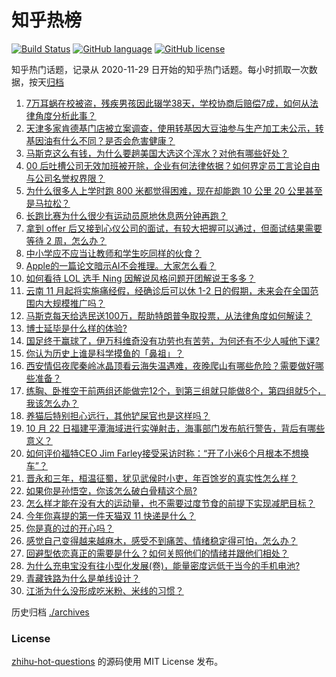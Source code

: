# 知乎热榜
[![Build Status](https://github.com/ToWeLong/zhihu-hot-questions/workflows/CI/badge.svg)](https://github.com/ToWeLong/zhihu-hot-questions/actions)
[![GitHub language](https://img.shields.io/badge/language-golang-orange.svg)](https://golang.org/)
[![GitHub license](https://img.shields.io/github/license/ToWeLong/zhihu-hot-questions)](https://github.com/ToWeLong/zhihu-hot-questions/blob/main/LICENSE)

知乎热门话题，记录从 2020-11-29 日开始的知乎热门话题。每小时抓取一次数据，按天[归档](./archives)

<!-- BEGIN -->

1. [7万耳蜗在校被盗，残疾男孩因此辍学38天，学校协商后赔偿7成，如何从法律角度分析此事？](https://www.zhihu.com/question/1564125892)
1. [天津多家肯德基门店被立案调查，使用转基因大豆油参与生产加工未公示，转基因油有什么不同？是否会危害健康？](https://www.zhihu.com/question/1664848702)
1. [马斯克这么有钱，为什么要趟美国大选这个浑水？对他有哪些好处？](https://www.zhihu.com/question/1673091215)
1. [00 后吐槽公司无效加班被开除，企业有何法律依据？如何界定员工言论自由与公司名誉权界限？](https://www.zhihu.com/question/1662505221)
1. [为什么很多人上学时跑 800 米都觉得困难，现在却能跑 10 公里 20 公里甚至是马拉松​？](https://www.zhihu.com/question/665793098)
1. [长跑比赛为什么很少有运动员原地休息两分钟再跑？](https://www.zhihu.com/question/1360789777)
1. [拿到 offer 后又接到心仪公司的面试，有较大把握可以通过，但面试结果需要等待 2 周，怎么办？](https://www.zhihu.com/question/1313049252)
1. [中小学应不应当让教师和学生吃同样的伙食？](https://www.zhihu.com/question/1398272255)
1. [Apple的一篇论文暗示AI不会推理。大家怎么看？](https://www.zhihu.com/question/1398293125)
1. [如何看待 LOL 选手 Ning 因解说风格问题开团解说王多多？](https://www.zhihu.com/question/1582626559)
1. [云南 11 月起将实施痛经假，经确诊后可以休 1-2 日的假期，未来会在全国范围内大规模推广吗？](https://www.zhihu.com/question/1498708531)
1. [马斯克每天给选民送100万，帮助特朗普争取投票，从法律角度如何解读？](https://www.zhihu.com/question/1557013494)
1. [博士延毕是什么样的体验?](https://www.zhihu.com/question/427390977)
1. [国足终于赢球了，伊万科维奇没有功劳也有苦劳，为何还有不少人喊他下课?](https://www.zhihu.com/question/981408575)
1. [你认为历史上谁是科学摸鱼的「鼻祖」？](https://www.zhihu.com/question/944205713)
1. [西安情侣夜爬秦岭冰晶顶看云海失温遇难，夜晚爬山有哪些危险？需要做好哪些准备？](https://www.zhihu.com/question/1572793145)
1. [练胸、卧推空干前两组还能做完12个，到第三组就只能做8个，第四组就5个，我该怎么办？](https://www.zhihu.com/question/1025290946)
1. [养猫后特别担心远行，其他铲屎官也是这样吗？](https://www.zhihu.com/question/983420184)
1. [10 月 22 日福建平潭海域进行实弹射击，海事部门发布航行警告，背后有哪些意义？](https://www.zhihu.com/question/1655358182)
1. [如何评价福特CEO Jim Farley接受采访时称：“开了小米6个月根本不想换车”？](https://www.zhihu.com/question/1685650373)
1. [晋永和三年，桓温征蜀，犹见武侯时小吏，年百馀岁的真实性怎么样？](https://www.zhihu.com/question/327929320)
1. [如果你是孙悟空，你该怎么破白骨精这个局?](https://www.zhihu.com/question/832976993)
1. [怎么样才能在没有大的运动量，也不需要过度节食的前提下实现减肥目标？](https://www.zhihu.com/question/1207163573)
1. [今年你喜提的第一件天猫双 11 快递是什么？](https://www.zhihu.com/question/1557103155)
1. [你是真的过的开心吗？](https://www.zhihu.com/question/847828020)
1. [感觉自己变得越来越麻木，感受不到痛苦、情绪稳定得可怕，怎么办？](https://www.zhihu.com/question/1097787457)
1. [回避型依恋真正的需要是什么？如何关照他们的情绪并跟他们相处？](https://www.zhihu.com/question/671400718)
1. [为什么充电宝没有往小型化发展(卷)，能量密度远低于当今的手机电池?](https://www.zhihu.com/question/829245195)
1. [青藏铁路为什么是单线设计？](https://www.zhihu.com/question/598665125)
1. [江浙为什么没形成吃米粉、米线的习惯？](https://www.zhihu.com/question/315015273)

<!-- END -->

历史归档 [./archives](./archives)


### License
[zhihu-hot-questions](https://github.com/towelong/zhihu-hot-questions) 的源码使用 MIT License 发布。